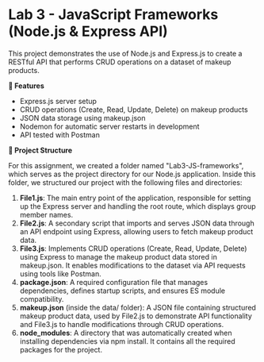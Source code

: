 # Lab 3 - JavaScript Frameworks (Node.js & Express API)

This project demonstrates the use of Node.js and Express.js to create a RESTful API that performs CRUD operations on a dataset of makeup products.

**🚀 Features**
- Express.js server setup
- CRUD operations (Create, Read, Update, Delete) on makeup products
- JSON data storage using makeup.json
- Nodemon for automatic server restarts in development
- API tested with Postman

**📂 Project Structure**

For this assignment, we created a folder named "Lab3-JS-frameworks", which serves as the project directory for our Node.js application. 
Inside this folder, we structured our project with the following files and directories:

1.	**File1.js**: The main entry point of the application, responsible for setting up the Express server and handling the root route, which displays group member names.
2.	**File2.js**: A secondary script that imports and serves JSON data through an API endpoint using Express, allowing users to fetch makeup product data.
3.	**File3.js**: Implements CRUD operations (Create, Read, Update, Delete) using Express to manage the makeup product data stored in makeup.json. It enables modifications to the dataset via API requests using tools like Postman.
4.	**package.json**: A required configuration file that manages dependencies, defines startup scripts, and ensures ES module compatibility.
5.	**makeup.json** (inside the data/ folder): A JSON file containing structured makeup product data, used by File2.js to demonstrate API functionality and File3.js to handle modifications through CRUD operations.
6.	**node_modules**: A directory that was automatically created when installing dependencies via npm install. It contains all the required packages for the project.
